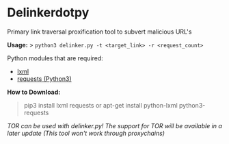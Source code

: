 # Delinkerdotpy
Primary link traversal proxification tool to subvert malicious URL's

**Usage:** > `python3 delinker.py -t <target_link> -r <request_count>`

Python modules that are required:

* [lxml](https://lxml.de/)
* [requests (Python3)](https://packages.debian.org/search?keywords=python3-requests)

**How to Download:**
> pip3 install lxml requests
or
> apt-get install python-lxml python3-requests

*TOR can be used with delinker.py! The support for TOR will be available in a later update (This tool won't work through proxychains)*
